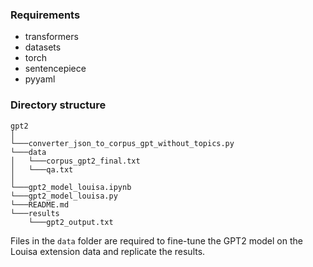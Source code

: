 ### Requirements
- transformers
- datasets
- torch
- sentencepiece
- pyyaml
### Directory structure
```
gpt2
│ 
└───converter_json_to_corpus_gpt_without_topics.py   
└───data
│   └───corpus_gpt2_final.txt
│   └───qa.txt  
│
└───gpt2_model_louisa.ipynb
└───gpt2_model_louisa.py
└───README.md
└───results
    └───gpt2_output.txt
```
   
Files in the `data` folder are required to fine-tune the GPT2 model on the Louisa extension data and replicate the results.
